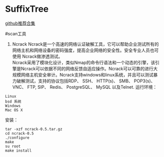 # SuffixTree


[github推荐合集](https://github.com/wizardforcel/markdown-simple-world/blob/master/1.md)

#scan工具

1. Ncrack
 Ncrack是一个高速的网络认证破解工具，它可以帮助企业测试所有的网络主机和网络设备的密码强度，提高企业网络的安全性。安全专业人员也可使用 Ncrack做渗透测试。   
Ncrack采用了模块化设计，类似Nmap的命令行语法和一个动态的引擎，该引擎是Ncrack可以依据不同的网络反馈自适应操作。Ncrack可以可靠的进行大规模网络主机安全审计。Ncrack支持windows和linux系统，并且可以测试暴力破解测试，支持的协议包括RDP、 SSH、 HTTP(s)、 SMB、 POP3(s)、 VNC、 FTP, SIP、 Redis、 PostgreSQL、 MySQL 以及Telnet.
运行环境：   
```
Linux
bsd 系统
Windows
Mac OS X
```

安装：
```
tar -xzf ncrack-0.5.tar.gz
cd ncrack-0.5
./configure
make
su root
make install
```

